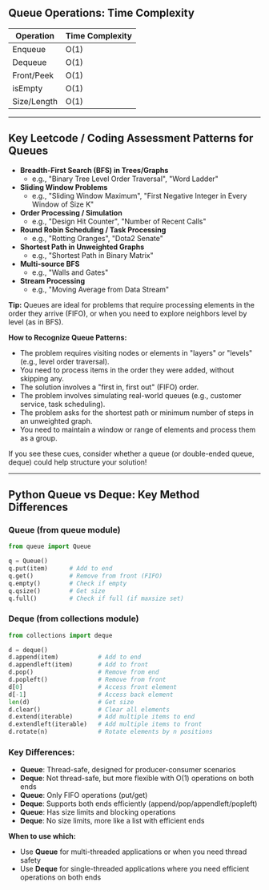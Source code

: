 
## Queue Operations: Time Complexity

| Operation      | Time Complexity |
|---------------|----------------|
| Enqueue       | O(1)           |
| Dequeue       | O(1)           |
| Front/Peek    | O(1)           |
| isEmpty       | O(1)           |
| Size/Length   | O(1)           |

---

## Key Leetcode / Coding Assessment Patterns for Queues

- **Breadth-First Search (BFS) in Trees/Graphs**
  - e.g., "Binary Tree Level Order Traversal", "Word Ladder"
- **Sliding Window Problems**
  - e.g., "Sliding Window Maximum", "First Negative Integer in Every Window of Size K"
- **Order Processing / Simulation**
  - e.g., "Design Hit Counter", "Number of Recent Calls"
- **Round Robin Scheduling / Task Processing**
  - e.g., "Rotting Oranges", "Dota2 Senate"
- **Shortest Path in Unweighted Graphs**
  - e.g., "Shortest Path in Binary Matrix"
- **Multi-source BFS**
  - e.g., "Walls and Gates"
- **Stream Processing**
  - e.g., "Moving Average from Data Stream"

**Tip:** Queues are ideal for problems that require processing elements in the order they arrive (FIFO), or when you need to explore neighbors level by level (as in BFS).

**How to Recognize Queue Patterns:**
- The problem requires visiting nodes or elements in "layers" or "levels" (e.g., level order traversal).
- You need to process items in the order they were added, without skipping any.
- The solution involves a "first in, first out" (FIFO) order.
- The problem involves simulating real-world queues (e.g., customer service, task scheduling).
- The problem asks for the shortest path or minimum number of steps in an unweighted graph.
- You need to maintain a window or range of elements and process them as a group.

If you see these cues, consider whether a queue (or double-ended queue, deque) could help structure your solution!

---

## Python Queue vs Deque: Key Method Differences

### Queue (from queue module)
```python
from queue import Queue

q = Queue()
q.put(item)      # Add to end
q.get()          # Remove from front (FIFO)
q.empty()        # Check if empty
q.qsize()        # Get size
q.full()         # Check if full (if maxsize set)
```

### Deque (from collections module)
```python
from collections import deque

d = deque()
d.append(item)           # Add to end
d.appendleft(item)       # Add to front
d.pop()                  # Remove from end
d.popleft()              # Remove from front
d[0]                     # Access front element
d[-1]                    # Access back element
len(d)                   # Get size
d.clear()                # Clear all elements
d.extend(iterable)       # Add multiple items to end
d.extendleft(iterable)   # Add multiple items to front
d.rotate(n)              # Rotate elements by n positions
```

### Key Differences:
- **Queue**: Thread-safe, designed for producer-consumer scenarios
- **Deque**: Not thread-safe, but more flexible with O(1) operations on both ends
- **Queue**: Only FIFO operations (put/get)
- **Deque**: Supports both ends efficiently (append/pop/appendleft/popleft)
- **Queue**: Has size limits and blocking operations
- **Deque**: No size limits, more like a list with efficient ends

**When to use which:**
- Use **Queue** for multi-threaded applications or when you need thread safety
- Use **Deque** for single-threaded applications where you need efficient operations on both ends